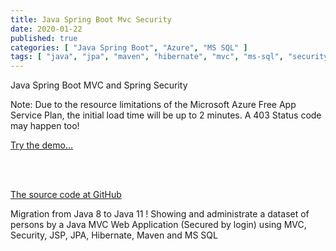 ```yaml
---
title: Java Spring Boot Mvc Security
date: 2020-01-22
published: true
categories: [ "Java Spring Boot", "Azure", "MS SQL" ]
tags: [ "java", "jpa", "maven", "hibernate", "mvc", "ms-sql", "security", "azure" ]
---
```


Java Spring Boot MVC and Spring Security

<p>Note: Due to the resource limitations of the Microsoft Azure Free App Service Plan, the initial load time will be up to 2 minutes. A 403 Status code may happen too!</p>

<a href="https://pso-mvc-secure.azurewebsites.net" target="_blank" title="Java Spring Boot Security">Try the demo...</a>
 
<br /><br />

<a href="https://github.com/persteenolsen/springboot-mvc-security" target="_blank">The source code at GitHub</a>

Migration from Java 8 to Java 11 ! Showing and administrate a dataset of persons by a Java MVC Web Application (Secured by login) using MVC, Security, JSP, JPA, Hibernate, Maven and MS SQL





